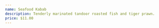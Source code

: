 ```yaml
---
name: Seafood Kabab
description: Tenderly marinated tandoor roasted fish and tiger prawn.
price: $11.00
---
```

